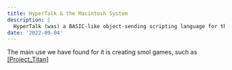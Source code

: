 ```yaml
---
title: HyperTalk & the Macintosh System
description: |
  HyperTalk (was) a BASIC-like object-sending scripting language for the OSX system.
date: '2022-09-04'
---
```


The main use we have found for it is creating smol games, such as [[Project_Titan]](./Project_Titan)
